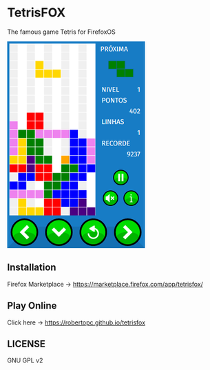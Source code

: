 TetrisFOX
=========
The famous game Tetris for FirefoxOS

![](https://raw.githubusercontent.com/robertopc/tetrisfox/master/prints/print01.png)

Installation
----------
Firefox Marketplace -> https://marketplace.firefox.com/app/tetrisfox/

Play Online
---------
Click here -> https://robertopc.github.io/tetrisfox

LICENSE
---------
GNU GPL v2
